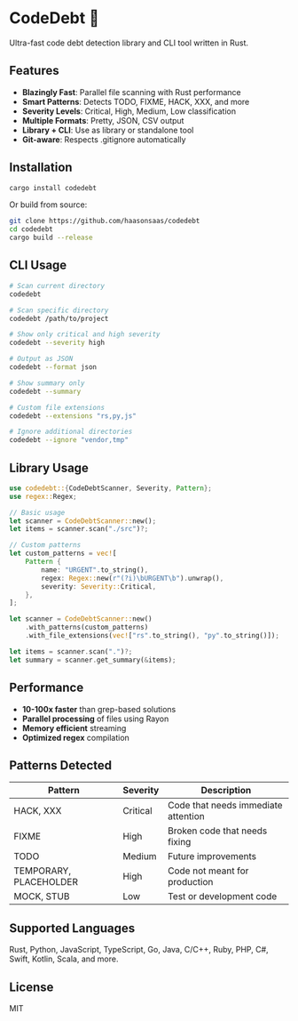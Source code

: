# CodeDebt 🚀

Ultra-fast code debt detection library and CLI tool written in Rust.

## Features

- **Blazingly Fast**: Parallel file scanning with Rust performance
- **Smart Patterns**: Detects TODO, FIXME, HACK, XXX, and more
- **Severity Levels**: Critical, High, Medium, Low classification
- **Multiple Formats**: Pretty, JSON, CSV output
- **Library + CLI**: Use as library or standalone tool
- **Git-aware**: Respects .gitignore automatically

## Installation

```bash
cargo install codedebt
```

Or build from source:
```bash
git clone https://github.com/haasonsaas/codedebt
cd codedebt
cargo build --release
```

## CLI Usage

```bash
# Scan current directory
codedebt

# Scan specific directory
codedebt /path/to/project

# Show only critical and high severity
codedebt --severity high

# Output as JSON
codedebt --format json

# Show summary only
codedebt --summary

# Custom file extensions
codedebt --extensions "rs,py,js"

# Ignore additional directories
codedebt --ignore "vendor,tmp"
```

## Library Usage

```rust
use codedebt::{CodeDebtScanner, Severity, Pattern};
use regex::Regex;

// Basic usage
let scanner = CodeDebtScanner::new();
let items = scanner.scan("./src")?;

// Custom patterns
let custom_patterns = vec![
    Pattern {
        name: "URGENT".to_string(),
        regex: Regex::new(r"(?i)\bURGENT\b").unwrap(),
        severity: Severity::Critical,
    },
];

let scanner = CodeDebtScanner::new()
    .with_patterns(custom_patterns)
    .with_file_extensions(vec!["rs".to_string(), "py".to_string()]);

let items = scanner.scan(".")?;
let summary = scanner.get_summary(&items);
```

## Performance

- **10-100x faster** than grep-based solutions
- **Parallel processing** of files using Rayon
- **Memory efficient** streaming
- **Optimized regex** compilation

## Patterns Detected

| Pattern | Severity | Description |
|---------|----------|-------------|
| HACK, XXX | Critical | Code that needs immediate attention |
| FIXME | High | Broken code that needs fixing |
| TODO | Medium | Future improvements |
| TEMPORARY, PLACEHOLDER | High | Code not meant for production |
| MOCK, STUB | Low | Test or development code |

## Supported Languages

Rust, Python, JavaScript, TypeScript, Go, Java, C/C++, Ruby, PHP, C#, Swift, Kotlin, Scala, and more.

## License

MIT